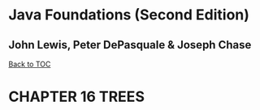 # **Java Foundations (Second Edition)**
## John Lewis, Peter DePasquale & Joseph Chase

[Back to TOC](THE%20BOOK%20ONJAVA.md)

# CHAPTER 16 TREES